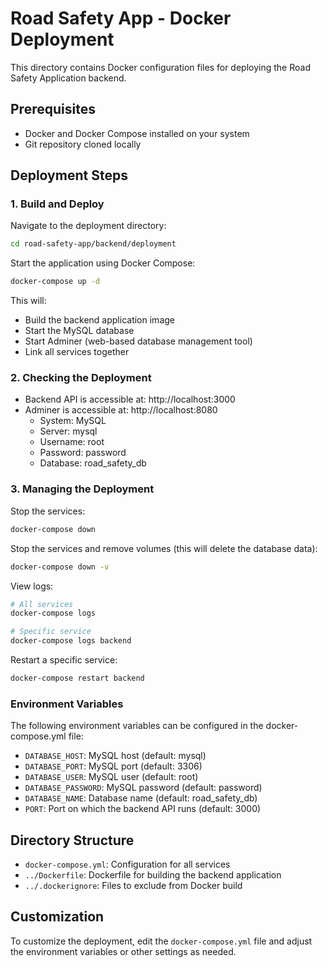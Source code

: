 # Road Safety App - Docker Deployment

This directory contains Docker configuration files for deploying the Road Safety Application backend.

## Prerequisites

- Docker and Docker Compose installed on your system
- Git repository cloned locally

## Deployment Steps

### 1. Build and Deploy

Navigate to the deployment directory:

```bash
cd road-safety-app/backend/deployment
```

Start the application using Docker Compose:

```bash
docker-compose up -d
```

This will:
- Build the backend application image
- Start the MySQL database
- Start Adminer (web-based database management tool)
- Link all services together

### 2. Checking the Deployment

- Backend API is accessible at: http://localhost:3000
- Adminer is accessible at: http://localhost:8080
  - System: MySQL
  - Server: mysql
  - Username: root
  - Password: password
  - Database: road_safety_db

### 3. Managing the Deployment

Stop the services:

```bash
docker-compose down
```

Stop the services and remove volumes (this will delete the database data):

```bash
docker-compose down -v
```

View logs:

```bash
# All services
docker-compose logs

# Specific service
docker-compose logs backend
```

Restart a specific service:

```bash
docker-compose restart backend
```

### Environment Variables

The following environment variables can be configured in the docker-compose.yml file:

- `DATABASE_HOST`: MySQL host (default: mysql)
- `DATABASE_PORT`: MySQL port (default: 3306)
- `DATABASE_USER`: MySQL user (default: root)
- `DATABASE_PASSWORD`: MySQL password (default: password)
- `DATABASE_NAME`: Database name (default: road_safety_db)
- `PORT`: Port on which the backend API runs (default: 3000)

## Directory Structure

- `docker-compose.yml`: Configuration for all services
- `../Dockerfile`: Dockerfile for building the backend application
- `../.dockerignore`: Files to exclude from Docker build

## Customization

To customize the deployment, edit the `docker-compose.yml` file and adjust the environment variables or other settings as needed. 